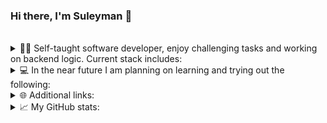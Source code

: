 ### Hi there, I'm Suleyman &#128075;
<br/>
<details>
  <summary>
    👨‍💻 Self-taught software developer, enjoy challenging tasks and working on backend logic. Current stack includes:
  </summary>
  <div>
    <img src="https://img.shields.io/badge/Ruby-CC342D?style=for-the-badge&logo=ruby&logoColor=white" />
    <img src="https://img.shields.io/badge/Ruby_on_Rails-CC0000?style=for-the-badge&logo=ruby-on-rails&logoColor=white" />
    <img src="https://img.shields.io/badge/Python-239120?style=for-the-badge&logo=python&logoColor=white" />
    <img src="https://img.shields.io/badge/c-%2300599C.svg?style=for-the-badge&logo=c&logoColor=white" />
    <img src="https://img.shields.io/badge/Sql-018bff?style=for-the-badge&logo=microsoft-access&logoColor=white" />
    <img src="https://img.shields.io/badge/JavaScript-F7DF1E?style=for-the-badge&logo=javascript&logoColor=white" />
    <img src="https://img.shields.io/badge/CSS3-1572B6?style=for-the-badge&logo=css3&logoColor=white" />
    <img src="https://img.shields.io/badge/Bootstrap-563D7C?style=for-the-badge&logo=bootstrap&logoColor=white" />
    <img src="https://img.shields.io/badge/tailwindcss-%2338B2AC.svg?style=for-the-badge&logo=tailwind-css&logoColor=white" />
    <img src="https://img.shields.io/badge/Markdown-000000?style=for-the-badge&logo=markdown&logoColor=white" />
    <img src="https://img.shields.io/badge/HTML5-F16529?style=for-the-badge&logo=html5&logoColor=white" />
    <img src="https://img.shields.io/badge/Bash-121011?style=for-the-badge&logo=gnu-bash&logoColor=white" />
    <img src="https://img.shields.io/badge/Heroku-430098?style=for-the-badge&logo=heroku&logoColor=white" />
    <img src="https://img.shields.io/badge/Git-F05032?style=for-the-badge&logo=git&logoColor=white" />
    <img scr="https://img.shields.io/badge/docker-%230db7ed.svg?style=for-the-badge&logo=docker&logoColor=white" />
    <img src= "https://img.shields.io/badge/postgres-%23316192.svg?style=for-the-badge&logo=postgresql&logoColor=white" />
    <img src="https://img.shields.io/badge/Notion-%23000000.svg?style=for-the-badge&logo=notion&logoColor=white" />
    <img src="https://img.shields.io/badge/VS%20Code-0078D4?style=for-the-badge&logo=visual%20studio%20code&logoColor=white" />
  </div>
</details>
<details>
  <summary>
    💻 In the near future I am planning on learning and trying out the following:
  </summary>
  <div>
    <img src= "https://img.shields.io/badge/rust-%23000000.svg?style=for-the-badge&logo=rust&logoColor=white" />
    <img src="https://img.shields.io/badge/c++-%2300599C.svg?style=for-the-badge&logo=c%2B%2B&logoColor=white" />
    <img src="https://img.shields.io/badge/go-%2300ADD8.svg?style=for-the-badge&logo=go&logoColor=white" />
    <img src="https://img.shields.io/badge/-GraphQL-E10098?style=for-the-badge&logo=graphql&logoColor=white" />
    <img src="https://img.shields.io/badge/TensorFlow-%23FF6F00.svg?style=for-the-badge&logo=TensorFlow&logoColor=white" />
    <img src="https://img.shields.io/badge/numpy-%23013243.svg?style=for-the-badge&logo=numpy&logoColor=white" />
    <img src="https://img.shields.io/badge/pandas-%23150458.svg?style=for-the-badge&logo=pandas&logoColor=white" />
    <img src="https://img.shields.io/badge/PyTorch-%23EE4C2C.svg?style=for-the-badge&logo=PyTorch&logoColor=white" />
    <img src="https://img.shields.io/badge/SciPy-%230C55A5.svg?style=for-the-badge&logo=scipy&logoColor=%white" />
    <img src="https://img.shields.io/badge/kubernetes-%23326ce5.svg?style=for-the-badge&logo=kubernetes&logoColor=white" />
    <img src="https://img.shields.io/badge/-ElasticSearch-005571?style=for-the-badge&logo=elasticsearch" />
    <img src="https://img.shields.io/badge/AWS-%23FF9900.svg?style=for-the-badge&logo=amazon-aws&logoColor=white" />
    <img src="https://img.shields.io/badge/GoogleCloud-%234285F4.svg?style=for-the-badge&logo=google-cloud&logoColor=white" />
  </div>
</details>
<details>
  <summary>🌐 Additional links: </summary>
  <div>
    <!-- target="_blank" does not work for GitHub's README.md -->
    <a href="https://msuliq.github.io/"><img src="https://img.shields.io/badge/Personal Site-100000?style=for-the-badge&logo=github&logoColor=white" /></a>
    <a href="https://stackoverflow.com/users/18576304/msuliq"><img src="https://img.shields.io/badge/-Stackoverflow-FE7A16?style=for-the-badge&logo=stack-overflow&logoColor=white" /></a>
  </div>
</details>
<details>
  <summary>📈 My GitHub stats: </summary>
  <div>
    <img src="https://github-readme-stats.vercel.app/api?username=msuliq&count_private=true&show_icons=true&include_all_commits=true&theme=react" alt="Suleyman's Github Stats" />
    <br/>
    <img src="https://github-readme-stats.vercel.app/api/top-langs/?username=msuliq&langs_count=10&theme=dark&layout=compact&" alt="Suleyman's most used languages"/>
    <br/>
    <div>
      <div>
        <img src="https://komarev.com/ghpvc/?username=msuliq&color=blue&label=Github Profile Views"/>
        &nbsp;
        <a href="https://github.com/msuliq">
          <img src="https://img.shields.io/github/followers/msuliq.svg?style=social&label=Follow"/>
        </a>
      </div>
      &nbsp;
      &nbsp;
    </div>
  </div>
</details>

